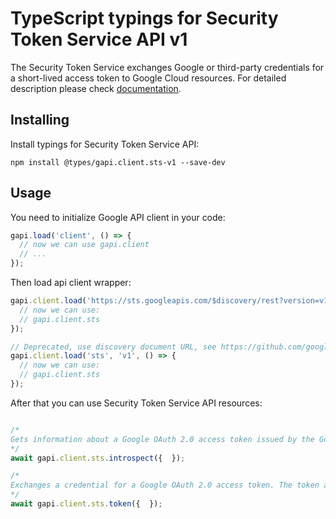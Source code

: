 # TypeScript typings for Security Token Service API v1

The Security Token Service exchanges Google or third-party credentials for a short-lived access token to Google Cloud resources.
For detailed description please check [documentation](http://cloud.google.com/iam/docs/workload-identity-federation).

## Installing

Install typings for Security Token Service API:

```
npm install @types/gapi.client.sts-v1 --save-dev
```

## Usage

You need to initialize Google API client in your code:

```typescript
gapi.load('client', () => {
  // now we can use gapi.client
  // ...
});
```

Then load api client wrapper:

```typescript
gapi.client.load('https://sts.googleapis.com/$discovery/rest?version=v1', () => {
  // now we can use:
  // gapi.client.sts
});
```

```typescript
// Deprecated, use discovery document URL, see https://github.com/google/google-api-javascript-client/blob/master/docs/reference.md#----gapiclientloadname----version----callback--
gapi.client.load('sts', 'v1', () => {
  // now we can use:
  // gapi.client.sts
});
```



After that you can use Security Token Service API resources: <!-- TODO: make this work for multiple namespaces -->

```typescript

/*
Gets information about a Google OAuth 2.0 access token issued by the Google Cloud [Security Token Service API](https://cloud.google.com/iam/docs/reference/sts/rest).
*/
await gapi.client.sts.introspect({  });

/*
Exchanges a credential for a Google OAuth 2.0 access token. The token asserts an external identity within an identity pool, or it applies a Credential Access Boundary to a Google access token. When you call this method, do not send the `Authorization` HTTP header in the request. This method does not require the `Authorization` header, and using the header can cause the request to fail.
*/
await gapi.client.sts.token({  });
```
